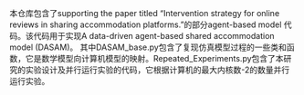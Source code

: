 本仓库包含了supporting the paper titled “Intervention strategy for online reviews in sharing accommodation platforms.”的部分agent-based model 代码。该代码用于实现A data-driven agent-based shared accommodation model (DASAM)。
其中DASAM_base.py包含了复现仿真模型过程的一些类和函数，它是数学模型向计算机模型的映射。Repeated_Experiments.py包含了本研究的实验设计及并行运行实验的代码，它根据计算机的最大内核数-2的数量并行运行实验。


